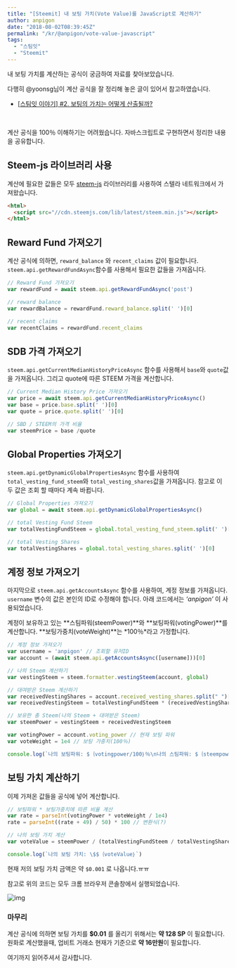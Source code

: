 ```yaml
---
title: "[Steemit] 내 보팅 가치(Vote Value)를 JavaScript로 계산하기"
author: anpigon
date: "2018-08-02T08:39:45Z"
permalink: "/kr/@anpigon/vote-value-javascript"
tags:
  - "스팀잇"
  - "Steemit"
---
```

내 보팅 가치를 계산하는 공식이 궁금하여 자료를 찾아보았습니다. 

다행히 @yoonsg님이 계산 공식을 잘 정리해 놓은 글이 있어서 참고하였습니다. 

 - [[스팀잇 이야기] #2. 보팅의 가치는 어떻게 산출될까?](/kr/@yoonsg/ahw8q-2)


<br>

계산 공식을 100％ 이해하기는 어려웠습니다. 자바스크립트로 구현하면서 정리한 내용을 공유합니다.



## Steem-js 라이브러리 사용

계산에 필요한 값들은 모두 [steem-js](https://github.com/steemit/steem-js) 라이브러리를 사용하여 스텔라 네트워크에서 가져왔습니다. 

```html
<html>
  <script src="//cdn.steemjs.com/lib/latest/steem.min.js"></script>
</html>
```



## Reward Fund 가져오기

계산 공식에 의하면, `reward_balance` 와 `recent_claims` 값이 필요합니다. `steem.api.getRewardFundAsync`함수를 사용해서 필요한 값들을 가져옵니다.

```js
// Reward Fund 가져오기
var rewardFund = await steem.api.getRewardFundAsync('post')

// reward balance                                                    
var rewardBalance = rewardFund.reward_balance.split(' ')[0]

// recent claims
var recentClaims = rewardFund.recent_claims
```



## SDB 가격 가져오기

`steem.api.getCurrentMedianHistoryPriceAsync` 함수를 사용해서 `base`와 `quote`값을 가져옵니다. 그리고 quote에 따른 STEEM 가격을 계산합니다.

```js
// Current Median History Price 가져오기
var price = await steem.api.getCurrentMedianHistoryPriceAsync()
var base = price.base.split(' ')[0]
var quote = price.quote.split(' ')[0]

// SBD / STEEM의 가격 비율
var steemPrice = base /quote 
```



## Global Properties 가져오기

`steem.api.getDynamicGlobalPropertiesAsync` 함수를 사용하여 `total_vesting_fund_steem`와  `total_vesting_shares`값을 가져옵니다. 참고로 이 두 값은 조회 할 때마다 계속 바뀝니다.

```js
// Global Properties 가져오기
var global = await steem.api.getDynamicGlobalPropertiesAsync()

// total Vesting Fund Steem
var totalVestingFundSteem = global.total_vesting_fund_steem.split(' ')[0]

// total Vesting Shares
var totalVestingShares = global.total_vesting_shares.split(' ')[0]		 
```



## 계정 정보 가져오기

마지막으로 `steem.api.getAccountsAsync` 함수를 사용하여, 계정 정보를 가져옵니다. `username` 변수의 값은 본인의 ID로 수정해야 합니다. 아래 코드에서는 *‘anpigon’* 이 사용되었습니다.

계정이 보유하고 있는 **스팀파워(steemPower)**와 **보팅파워(votingPower)**를 계산합니다. **보팅가중치(voteWeight)**는 *100％*라고 가정합니다.

```js
// 계정 정보 가져오기
var username = 'anpigon' // 조회할 유저ID
var account = (await steem.api.getAccountsAsync([username]))[0]

// 나의 Steem 계산하기
var vestingSteem = steem.formatter.vestingSteem(account, global)

// 대여받은 Steem 계산하기
var receivedVestingShares = account.received_vesting_shares.split(" ")[0]
var receivedVestingSteem = totalVestingFundSteem * (receivedVestingShares / totalVestingShares)

// 보유한 총 Steem(나의 Steem + 대여받은 Steem)
var steemPower = vestingSteem + receivedVestingSteem

var votingPower = account.voting_power // 현재 보팅 파워
var voteWeight = 1e4 // 보팅 가중치(100％)

console.log(`나의 보팅파워: $｛votingpower/100｝％\n나의 스팀파워: $｛steempower｝ [$｛vestingSteem｝ (+$｛receivedVestingSteem｝)]`) 
```



## 보팅 가치 계산하기

이제 가져온 값들을 공식에 넣어 계산합니다.

```js
// 보팅파워 * 보팅가중치에 따른 비율 계산
var rate = parseInt(votingPower * voteWeight / 1e4)
rate = parseInt((rate + 49) / 50) * 100 // 변환식(?)

// 나의 보팅 가치 계산
var voteValue = steemPower / (totalVestingFundSteem / totalVestingShares) * rate * (rewardBalance / recentClaims) * steemPrice

console.log(`나의 보팅 가치: \$$｛voteValue｝`)
```

현재 저의 보팅 가치 금액은 약 `$0.001` 로 나옵니다.ㅠㅠ



참고로 위의 코드는 모두 크롬 브라우저 콘솔창에서 실행되었습니다.

![img](https://i.imgur.com/p7qCb43.png)

### 마무리

계산 공식에 의하면 보팅 가치를 **$0.01** 를 올리기 위해서는 **약 128 SP** 이 필요합니다. 원화로 계산했을때, 업비트 거래소 현재가 기준으로 **약 16만원**이 필요합니다.

여기까지 읽어주셔서 감사합니다.